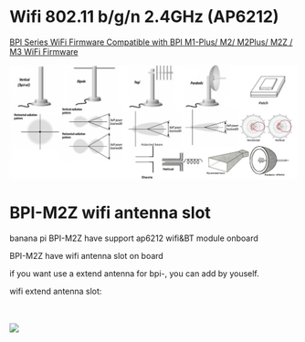 # Wifi 802.11 b/g/n 2.4GHz (AP6212)

[BPI Series WiFi Firmware Compatible with BPI M1-Plus/ M2/ M2Plus/ M2Z / M3 WiFi Firmware](https://github.com/BPI-SINOVOIP/BPI_WiFi_Firmware)

<img src="https://raw.githubusercontent.com/D3vD3m0n/BPI-M2-Magic/master/images/wirelessantennatypes.jpg?alt=media" href="https://github.com/D3vD3m0n/BPI-M2-Magic/tree/master/wifi/" class="image-12799b3c" style="cursor: zoom-in;">

<div class="reset-3c756112--wholePageSticky-f53dafd2"><div class="reset-3c756112--pageContainer-3ec6d8d0"><div class="reset-3c756112"><div class="reset-3c756112--pageHeader-15724735"><div class="reset-3c756112--pageHeaderInner-7c0f0284"><div class="reset-3c756112--pageHeaderWrapperContent-6897c946"><div class="reset-3c756112--horizontalFlex-5a0077e0"><div class="reset-3c756112--pageHeaderIntro-0c1463da"><h1 class="reset-3c756112--pageTitle-33dc39a3"><span class="text-4505230f--DisplayH900-bfb998fa--textContentFamily-49a318e1">BPI-M2Z wifi antenna slot</span></h1></div><div style="grid-template-columns: repeat(1, auto);" class="reset-3c756112--toolbar-a6a9f7d2--medium-8e46b02c--pageHeaderToolbar-6457a802--withControlsClosed-3e96e46c"></div></div><div class="reset-3c756112--pageHeaderDescription-22970244"></div></div></div></div><div class="reset-3c756112--toaster-c029690e"></div><div class="reset-3c756112--pageBody-a91db4ac"><div data-editioncontainer="true" class="reset-3c756112--container-960c7c26"><div data-slate-editor="true" data-key="1e86c0d4341e45f1885f03a68327a789" autocorrect="on" spellcheck="true" data-gramm="false" style="outline: currentcolor none medium; white-space: pre-wrap; overflow-wrap: break-word;"><p class="blockParagraph-544a408c" data-key="1e9840e5c1a34a899398a42db89367f7"><span class="text-4505230f--TextH400-3033861f--textContentFamily-49a318e1"><span data-key="78fe7422e38c4e2091c8d485cad59cce"><span data-offset-key="78fe7422e38c4e2091c8d485cad59cce:0">banana pi BPI-M2Z have support ap6212 wifi&amp;BT module onboard</span></span></span></p><p class="blockParagraph-544a408c" data-key="6e9f0dbcd87b4b9ca175028f2c6f9508"><span class="text-4505230f--TextH400-3033861f--textContentFamily-49a318e1"><span data-key="01d9da4226cb404c97253afcaaf4a988"><span data-offset-key="01d9da4226cb404c97253afcaaf4a988:0">BPI-M2Z have wifi antenna slot on board</span></span></span></p><p class="blockParagraph-544a408c" data-key="f21eea4fbf7a48a7ae8098e8fe16e738"><span class="text-4505230f--TextH400-3033861f--textContentFamily-49a318e1"><span data-key="979ec875f4584a2a8b00be7401d6df3f"><span data-offset-key="979ec875f4584a2a8b00be7401d6df3f:0">if you want use a extend antenna for bpi-, you can add by youself.</span></span></span></p><p class="blockParagraph-544a408c" data-key="b465906e773b42568d38dbf37d130c3b"><span class="text-4505230f--TextH400-3033861f--textContentFamily-49a318e1"><span data-key="de9fcb6da99f4ac3a59892493b411540"><span data-offset-key="de9fcb6da99f4ac3a59892493b411540:0">wifi extend antenna slot:</span></span></span></p>
<div class="reset-3c756112--figureAlignCenter-2d9bf702">
<div class="reset-3c756112--figureLayer-b6ab7c94"><img tabindex="0" src="https://gblobscdn.gitbook.com/assets%2F-M2HWtQZi70-rAX2he34%2F-M2HWuQWfmMDDcGnCw7t%2F-M2HXFx_kLc9AIfDULes%2Fwifi%20slot.jpg?alt=media" class="image-52799b3c" style="cursor: zoom-in;"></div></div>
